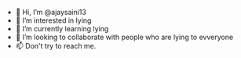 - 👋 Hi, I’m @ajaysaini13
- 👀 I’m interested in lying
- 🌱 I’m currently learning lying
- 💞️ I’m looking to collaborate with people who are lying to evveryone
- 📫 Don't try to reach me. 

<!---
ajaysaini/ajaysaini is a ✨ special ✨ repository because its `README.md` (this file) appears on your GitHub profile.
You can click the Preview link to take a look at your changes.
--->
